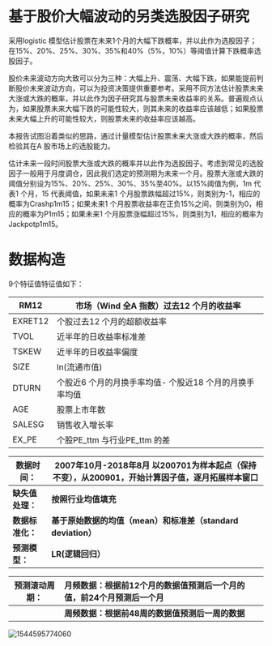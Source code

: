 # 基于股价大幅波动的另类选股因子研究

采用logistic 模型估计股票在未来1个月的大幅下跌概率，并以此作为选股因子；在15%、20%、25%、30%、35%和40%（5%，10%）等阈值计算下跌概率选股因子。

股价未来波动方向大致可以分为三种：大幅上升、震荡、大幅下跌，如果能提前判断股价未来波动方向，可以为投资决策提供重要参考。采用不同方法估计股票未来大涨或大跌的概率，并以此作为因子研究其与股票未来收益率的关系。普遍观点认为，如果股票未来大幅下跌的可能性较大，则其未来的收益率应该越低；如果股票未来大幅上升的可能性较大，则股票未来的收益率应该越高。

本报告试图沿着类似的思路，通过计量模型估计股票未来大涨或大跌的概率，然后检验其在A 股市场上的选股能力。

估计未来一段时间股票大涨或大跌的概率并以此作为选股因子。考虑到常见的选股因子一般用于月度调仓，因此我们选定的预测期为未来一个月。股票大涨或大跌的阈值分别设为15%、20%、25%、30%、35%至40%。以15%阈值为例，1m 代表1 个月，15 代表阈值，如果未来1 个月股票跌幅超过15%，则类别为-1，相应的概率为Crashp1m15；如果未来1 个月股票收益率在正负15%之间，则类别为0，相应的概率为P1m15；如果未来1 个月股票涨幅超过15%，则类别为1，相应的概率为Jackpotp1m15。

 

# 数据构造

9个特征值特征值如下：

| RM12    | 市场（Wind 全A 指数）过去12 个月的收益率                |
| ------- | ------------------------------------------------------- |
| EXRET12 | 个股过去12 个月的超额收益率                             |
| TVOL    | 近半年的日收益率标准差                                  |
| TSKEW   | 近半年的日收益率偏度                                    |
| SIZE    | ln(流通市值)                                            |
| DTURN   | 个股近6 个月的月换手率均值- 个股近18 个月的月换手率均值 |
| AGE     | 股票上市年数                                            |
| SALESG  | 销售收入增长率                                          |
| EX_PE   | 个股PE_ttm 与行业PE_ttm 的差                            |

| 数据时间：       | 2007年10月-2018年8月                                                                                                          以200701为样本起点（保持不变），从200901，开始计算因子值，逐月拓展样本窗口 |
| ---------------- | ------------------------------------------------------------ |
| **缺失值处理：** | **按照行业均值填充**                                         |
| **数据标准化：** | **基于原始数据的均值（mean）和标准差（standard deviation）** |
| **预测模型：**   | **LR(逻辑回归）**                                            |

| 预测滚动周期： | 月频数据：根据前12个月的数据值预测后一个月的值，前24个月预测后一个月 |
| -------------- | :----------------------------------------------------------- |
|                | **周频数据：根据前48周的数据值预测后一周的数据**             |



![1544595774060](C:\Users\yuanruyi\Desktop\Miya—Git\Quantitative-Trading\code\新建文件夹\1544595774060.png)

 